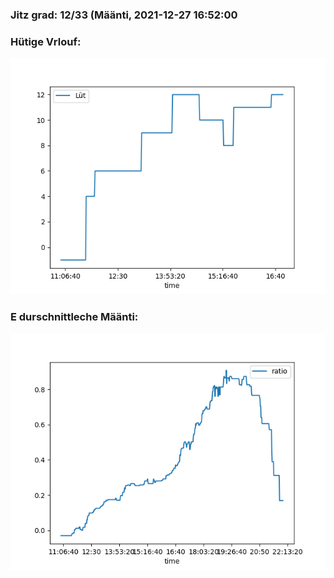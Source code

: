 ### Jitz grad: 12/33 (Määnti, 2021-12-27 16:52:00

### Hütige Vrlouf:
![Graph](Today.png)

### E durschnittleche Määnti:
![Graph](Määnti.png)